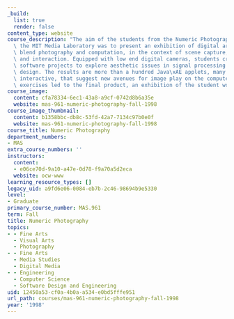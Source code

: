 ```yaml
---
_build:
  list: true
  render: false
content_type: website
course_description: "The aim of the students from the Numeric Photography class at\
  \ the MIT Media Laboratory was to present an exhibition of digital artworks which\
  \ blend photography and computation, in the context of scene capture, image play,\
  \ and interaction. Equipped with low end digital cameras, students created weekly\
  \ software projects to explore aesthetic issues in signal processing and interaction\
  \ design. The results are more than a hundred Java\xAE applets, many of which are\
  \ interactive, that suggest new avenues for image play on the computer. These weekly\
  \ exercises led to the final product, an exhibition of the student work.\n"
course_image:
  content: cfa78334-6ec1-43a8-a9cf-0742d8b6a35e
  website: mas-961-numeric-photography-fall-1998
course_image_thumbnail:
  content: b1358bbc-db8c-53fd-42a7-7134c97b0e0f
  website: mas-961-numeric-photography-fall-1998
course_title: Numeric Photography
department_numbers:
- MAS
extra_course_numbers: ''
instructors:
  content:
  - e06ce70d-9a10-a47e-0d78-f9a70a5d2eca
  website: ocw-www
learning_resource_types: []
legacy_uid: a9fd6e06-0084-eb7b-2c46-98694b9e5330
level:
- Graduate
primary_course_number: MAS.961
term: Fall
title: Numeric Photography
topics:
- - Fine Arts
  - Visual Arts
  - Photography
- - Fine Arts
  - Media Studies
  - Digital Media
- - Engineering
  - Computer Science
  - Software Design and Engineering
uid: 12450a53-cf0a-4b0a-a534-e0bd5fffe951
url_path: courses/mas-961-numeric-photography-fall-1998
year: '1998'
---
```

